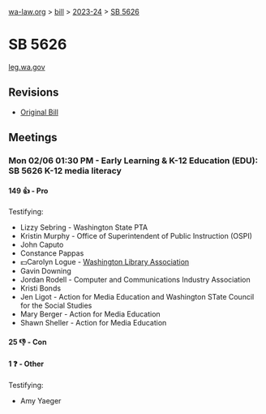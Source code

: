 [wa-law.org](/) > [bill](/bill/) > [2023-24](/bill/2023-24/) > [SB 5626](/bill/2023-24/sb/5626/)

# SB 5626
[leg.wa.gov](https://app.leg.wa.gov/billsummary?BillNumber=5626&Year=2023&Initiative=false)

## Revisions
* [Original Bill](1/)

## Meetings
### Mon 02/06 01:30 PM - Early Learning & K-12 Education (EDU): SB 5626 K-12 media literacy
#### 149 👍 - Pro
Testifying:
* Lizzy Sebring - Washington State PTA
* Kristin Murphy - Office of Superintendent of Public Instruction (OSPI)
* John Caputo
* Constance Pappas
* 💵Carolyn Logue - [Washington Library Association](/org/washington_library_association/)
* Gavin Downing
* Jordan Rodell - Computer and Communications Industry Association
* Kristi Bonds
* Jen Ligot - Action for Media Education and Washington STate Council for the Social Studies
* Mary Berger - Action for Media Education
* Shawn Sheller - Action for Media Education

#### 25 👎 - Con

#### 1 ❓ - Other
Testifying:
* Amy Yaeger
